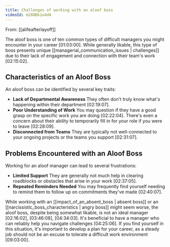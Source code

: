 ```yaml
---
title: Challenges of working with an aloof boss
videoId: m28OBk1o4d4
---
```


From: [[alifeafterlayoff]] <br/> 

The aloof boss is one of ten common types of difficult managers you might encounter in your career <a class="yt-timestamp" data-t="01:03:00">[01:03:00]</a>. While generally likable, this type of boss presents unique [[managerial_communication_issues | challenges]] due to their lack of engagement and connection with their team's work <a class="yt-timestamp" data-t="02:15:02">[02:15:02]</a>.

## Characteristics of an Aloof Boss

An aloof boss can be identified by several key traits:
*   **Lack of Departmental Awareness** They often don't truly know what's happening within their department <a class="yt-timestamp" data-t="02:19:07">[02:19:07]</a>.
*   **Poor Understanding of Work** You may question if they have a good grasp on the specific work you are doing <a class="yt-timestamp" data-t="02:22:04">[02:22:04]</a>. There's even a concern about their ability to temporarily fill in for your role if you were to leave <a class="yt-timestamp" data-t="02:28:09">[02:28:09]</a>.
*   **Disconnected from Teams** They are typically not well-connected to your ongoing projects or the teams you support <a class="yt-timestamp" data-t="02:31:07">[02:31:07]</a>.

## Problems Encountered with an Aloof Boss

Working for an aloof manager can lead to several frustrations:
*   **Limited Support** They are generally not much help in clearing roadblocks or obstacles that arise in your work <a class="yt-timestamp" data-t="02:37:05">[02:37:05]</a>.
*   **Repeated Reminders Needed** You may frequently find yourself needing to remind them to follow up on commitments they've made <a class="yt-timestamp" data-t="02:40:07">[02:40:07]</a>.

While working with an [[impact_of_an_absent_boss | absent boss]] or an [[narcissistic_boss_characteristics | angry boss]] might seem worse, the aloof boss, despite being somewhat likable, is not an ideal manager <a class="yt-timestamp" data-t="02:16:02">[02:16:02]</a>, <a class="yt-timestamp" data-t="03:46:08">[03:46:08]</a>, <a class="yt-timestamp" data-t="04:34:03">[04:34:03]</a>. It's beneficial to have a manager who can reliably help you navigate challenges <a class="yt-timestamp" data-t="04:25:06">[04:25:06]</a>. If you find yourself in this situation, it's important to develop a plan for your career, as a steady job should not be an excuse to tolerate a difficult work environment <a class="yt-timestamp" data-t="09:03:00">[09:03:00]</a>.